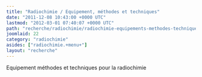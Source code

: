 ```yaml
---
title: "Radiochimie / Equipement, méthodes et techniques"
date: "2011-12-08 10:43:00 +0000 UTC"
lastmod: "2012-03-01 07:40:07 +0000 UTC"
path: "recherche/radiochimie/radiochimie-equipements-methodes-techniques.fr.md"
joomlaid: 22
category: "radiochimie"
asides: ["radiochimie.+menu+"]
layout: "recherche"
---
```

Equipement méthodes et techniques pour la radiochimie
